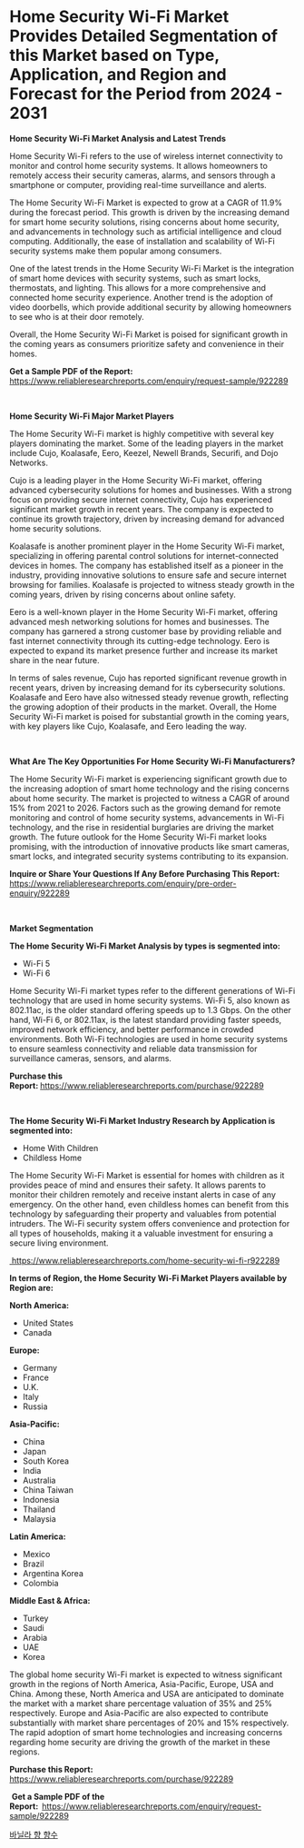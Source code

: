 <p><h1>Home Security Wi-Fi Market Provides Detailed Segmentation of this Market based on Type, Application, and Region and Forecast for the Period from 2024 - 2031</h1></p><p><strong>Home Security Wi-Fi Market Analysis and Latest Trends</strong></p>
<p><p>Home Security Wi-Fi refers to the use of wireless internet connectivity to monitor and control home security systems. It allows homeowners to remotely access their security cameras, alarms, and sensors through a smartphone or computer, providing real-time surveillance and alerts.</p><p>The Home Security Wi-Fi Market is expected to grow at a CAGR of 11.9% during the forecast period. This growth is driven by the increasing demand for smart home security solutions, rising concerns about home security, and advancements in technology such as artificial intelligence and cloud computing. Additionally, the ease of installation and scalability of Wi-Fi security systems make them popular among consumers.</p><p>One of the latest trends in the Home Security Wi-Fi Market is the integration of smart home devices with security systems, such as smart locks, thermostats, and lighting. This allows for a more comprehensive and connected home security experience. Another trend is the adoption of video doorbells, which provide additional security by allowing homeowners to see who is at their door remotely.</p><p>Overall, the Home Security Wi-Fi Market is poised for significant growth in the coming years as consumers prioritize safety and convenience in their homes.</p></p>
<p><strong>Get a Sample PDF of the Report:&nbsp;</strong> <a href="https://www.reliableresearchreports.com/enquiry/request-sample/922289">https://www.reliableresearchreports.com/enquiry/request-sample/922289</a></p>
<p>&nbsp;</p>
<p><strong>Home Security Wi-Fi Major Market Players</strong></p>
<p><p>The Home Security Wi-Fi market is highly competitive with several key players dominating the market. Some of the leading players in the market include Cujo, Koalasafe, Eero, Keezel, Newell Brands, Securifi, and Dojo Networks.</p><p>Cujo is a leading player in the Home Security Wi-Fi market, offering advanced cybersecurity solutions for homes and businesses. With a strong focus on providing secure internet connectivity, Cujo has experienced significant market growth in recent years. The company is expected to continue its growth trajectory, driven by increasing demand for advanced home security solutions.</p><p>Koalasafe is another prominent player in the Home Security Wi-Fi market, specializing in offering parental control solutions for internet-connected devices in homes. The company has established itself as a pioneer in the industry, providing innovative solutions to ensure safe and secure internet browsing for families. Koalasafe is projected to witness steady growth in the coming years, driven by rising concerns about online safety.</p><p>Eero is a well-known player in the Home Security Wi-Fi market, offering advanced mesh networking solutions for homes and businesses. The company has garnered a strong customer base by providing reliable and fast internet connectivity through its cutting-edge technology. Eero is expected to expand its market presence further and increase its market share in the near future.</p><p>In terms of sales revenue, Cujo has reported significant revenue growth in recent years, driven by increasing demand for its cybersecurity solutions. Koalasafe and Eero have also witnessed steady revenue growth, reflecting the growing adoption of their products in the market. Overall, the Home Security Wi-Fi market is poised for substantial growth in the coming years, with key players like Cujo, Koalasafe, and Eero leading the way.</p></p>
<p>&nbsp;</p>
<p><strong>What Are The Key Opportunities For Home Security Wi-Fi Manufacturers?</strong></p>
<p><p>The Home Security Wi-Fi market is experiencing significant growth due to the increasing adoption of smart home technology and the rising concerns about home security. The market is projected to witness a CAGR of around 15% from 2021 to 2026. Factors such as the growing demand for remote monitoring and control of home security systems, advancements in Wi-Fi technology, and the rise in residential burglaries are driving the market growth. The future outlook for the Home Security Wi-Fi market looks promising, with the introduction of innovative products like smart cameras, smart locks, and integrated security systems contributing to its expansion.</p></p>
<p><strong>Inquire or Share Your Questions If Any Before Purchasing This Report:</strong> <a href="https://www.reliableresearchreports.com/enquiry/pre-order-enquiry/922289">https://www.reliableresearchreports.com/enquiry/pre-order-enquiry/922289</a></p>
<p>&nbsp;</p>
<p><strong>Market Segmentation</strong></p>
<p><strong>The Home Security Wi-Fi Market Analysis by types is segmented into:</strong></p>
<p><ul><li>Wi-Fi 5</li><li>Wi-Fi 6</li></ul></p>
<p><p>Home Security Wi-Fi market types refer to the different generations of Wi-Fi technology that are used in home security systems. Wi-Fi 5, also known as 802.11ac, is the older standard offering speeds up to 1.3 Gbps. On the other hand, Wi-Fi 6, or 802.11ax, is the latest standard providing faster speeds, improved network efficiency, and better performance in crowded environments. Both Wi-Fi technologies are used in home security systems to ensure seamless connectivity and reliable data transmission for surveillance cameras, sensors, and alarms.</p></p>
<p><strong>Purchase this Report:&nbsp;</strong><a href="https://www.reliableresearchreports.com/purchase/922289">https://www.reliableresearchreports.com/purchase/922289</a></p>
<p>&nbsp;</p>
<p><strong>The Home Security Wi-Fi Market Industry Research by Application is segmented into:</strong></p>
<p><ul><li>Home With Children</li><li>Childless Home</li></ul></p>
<p><p>The Home Security Wi-Fi Market is essential for homes with children as it provides peace of mind and ensures their safety. It allows parents to monitor their children remotely and receive instant alerts in case of any emergency. On the other hand, even childless homes can benefit from this technology by safeguarding their property and valuables from potential intruders. The Wi-Fi security system offers convenience and protection for all types of households, making it a valuable investment for ensuring a secure living environment.</p></p>
<p><a href="https://www.reliableresearchreports.com/home-security-wi-fi-r922289">&nbsp;https://www.reliableresearchreports.com/home-security-wi-fi-r922289</a></p>
<p><strong>In terms of Region, the Home Security Wi-Fi Market Players available by Region are:</strong></p>
<p>
    <p> <strong> North America: </strong>
        <ul>
            <li>United States</li>
            <li>Canada</li>
        </ul>
        </p> 
    <p> <strong> Europe: </strong>
        <ul>
            <li>Germany</li>
            <li>France</li>
            <li>U.K.</li>
            <li>Italy</li>
            <li>Russia</li>
        </ul>
        </p> 
    <p> <strong> Asia-Pacific: </strong>
        <ul>
            <li>China</li>
            <li>Japan</li>
            <li>South Korea</li>
            <li>India</li>
            <li>Australia</li>
            <li>China Taiwan</li>
            <li>Indonesia</li>
            <li>Thailand</li>
            <li>Malaysia</li>
        </ul>
        </p> 
    <p> <strong> Latin America: </strong>
        <ul>
            <li>Mexico</li>
            <li>Brazil</li>
            <li>Argentina Korea</li>
            <li>Colombia</li>
        </ul>
        </p> 
    <p> <strong> Middle East & Africa: </strong>
        <ul>
            <li>Turkey</li>
            <li>Saudi</li>
            <li>Arabia</li>
            <li>UAE</li>
            <li>Korea</li>
        </ul>
    </p>
    </p>
<p><p>The global home security Wi-Fi market is expected to witness significant growth in the regions of North America, Asia-Pacific, Europe, USA and China. Among these, North America and USA are anticipated to dominate the market with a market share percentage valuation of 35% and 25% respectively. Europe and Asia-Pacific are also expected to contribute substantially with market share percentages of 20% and 15% respectively. The rapid adoption of smart home technologies and increasing concerns regarding home security are driving the growth of the market in these regions.</p></p>
<p><strong>Purchase this Report: </strong><a href="https://www.reliableresearchreports.com/purchase/922289">https://www.reliableresearchreports.com/purchase/922289</a></p>
<p>&nbsp;<strong>Get a Sample PDF of the Report:&nbsp;&nbsp;</strong><a href="https://www.reliableresearchreports.com/enquiry/request-sample/922289">https://www.reliableresearchreports.com/enquiry/request-sample/922289</a></p>
<p><strong></strong></p>
<p><p><a href="https://github.com/nicholasellison0076890/Market-Research-Report-List-2/blob/main/107756343483.md">바닐라 향 향수</a></p></p>